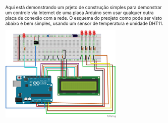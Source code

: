 Aqui está demonstrando um prjeto de construção simples para demonstrar um controle via Internet de uma placa Arduino sem usar qualquer outra placa de conexão
com a rede.
O esquema do preojeto como pode ser visto abaixo é bem simples, usando um sensor de temperatura e umidade DHT11.


<img src="https://github.com/456789123/Arduino-Webservice/blob/master/Esquema_Projeto.png" width="350" alt="accessibility text">

